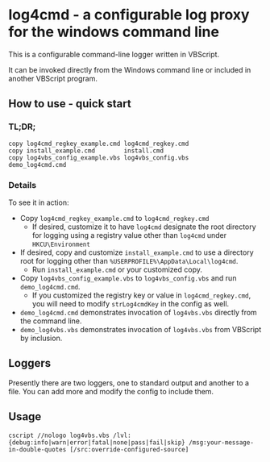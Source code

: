# log4cmd - a configurable log proxy for the windows command line

This is a configurable command-line logger written in VBScript.

It can be invoked directly from the Windows command line or included in another VBScript program.

## How to use - quick start

### TL;DR;

```
copy log4cmd_regkey_example.cmd log4cmd_regkey.cmd
copy install_example.cmd        install.cmd
copy log4vbs_config_example.vbs log4vbs_config.vbs
demo_log4cmd.cmd
```

### Details

To see it in action:

- Copy `log4cmd_regkey_example.cmd` to `log4cmd_regkey.cmd`
  - If desired, customize it to have `log4cmd` designate the root directory for logging using a registry value other than `log4cmd` under `HKCU\Environment`
- If desired, copy and customize `install_example.cmd` to use a directory root for logging other than `%USERPROFILE%\AppData\Local\log4cmd`.
  - Run `install_example.cmd` or your customized copy.
- Copy `log4vbs_config_example.vbs` to `log4vbs_config.vbs` and run `demo_log4cmd.cmd`.
  - If you customized the registry key or value in `log4cmd_regkey.cmd`, you will need to modify `strLog4cmdKey` in the config as well.
- `demo_log4cmd.cmd` demonstrates invocation of `log4vbs.vbs` directly from the command line.
- `demo_log4vbs.vbs` demonstrates invocation of `log4vbs.vbs` from VBScript by inclusion.

## Loggers

Presently there are two loggers, one to standard output and another to a file.  You can add more and modify the config to include them.

## Usage

```
cscript //nologo log4vbs.vbs /lvl:{debug:info|warn|error|fatal|none|pass|fail|skip} /msg:your-message-in-double-quotes [/src:override-configured-source]
```
